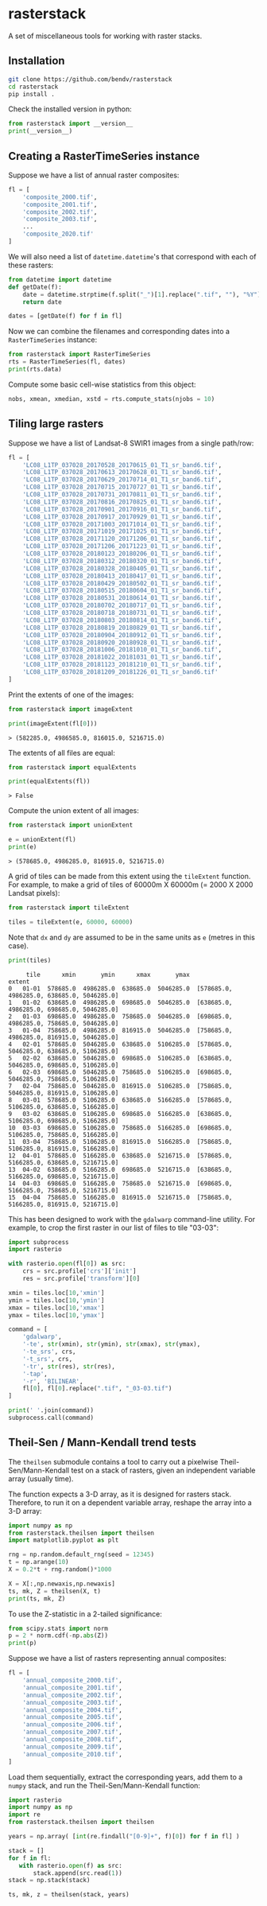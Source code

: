 rasterstack
===========

A set of miscellaneous tools for working with raster stacks.

## Installation

```bash
git clone https://github.com/bendv/rasterstack
cd rasterstack
pip install .
```

Check the installed version in python:

```python
from rasterstack import __version__
print(__version__)
```

## Creating a RasterTimeSeries instance

Suppose we have a list of annual raster composites:

```python
fl = [
    'composite_2000.tif',
    'composite_2001.tif',
    'composite_2002.tif',
    'composite_2003.tif',
    ...
    'composite_2020.tif'
]
```

We will also need a list of ```datetime.datetime```'s that correspond with each of these rasters:

```python
from datetime import datetime
def getDate(f):
    date = datetime.strptime(f.split("_")[1].replace(".tif", ""), "%Y")
    return date

dates = [getDate(f) for f in fl]
```

Now we can combine the filenames and corresponding dates into a ```RasterTimeSeries``` instance:
```python
from rasterstack import RasterTimeSeries
rts = RasterTimeSeries(fl, dates)
print(rts.data)
```

Compute some basic cell-wise statistics from this object:

```python
nobs, xmean, xmedian, xstd = rts.compute_stats(njobs = 10)
```

## Tiling large rasters

Suppose we have a list of Landsat-8 SWIR1 images from a single path/row:

```python
fl = [
    'LC08_L1TP_037028_20170528_20170615_01_T1_sr_band6.tif',
    'LC08_L1TP_037028_20170613_20170628_01_T1_sr_band6.tif',
    'LC08_L1TP_037028_20170629_20170714_01_T1_sr_band6.tif',
    'LC08_L1TP_037028_20170715_20170727_01_T1_sr_band6.tif',
    'LC08_L1TP_037028_20170731_20170811_01_T1_sr_band6.tif',
    'LC08_L1TP_037028_20170816_20170825_01_T1_sr_band6.tif',
    'LC08_L1TP_037028_20170901_20170916_01_T1_sr_band6.tif',
    'LC08_L1TP_037028_20170917_20170929_01_T1_sr_band6.tif',
    'LC08_L1TP_037028_20171003_20171014_01_T1_sr_band6.tif',
    'LC08_L1TP_037028_20171019_20171025_01_T1_sr_band6.tif',
    'LC08_L1TP_037028_20171120_20171206_01_T1_sr_band6.tif',
    'LC08_L1TP_037028_20171206_20171223_01_T1_sr_band6.tif',
    'LC08_L1TP_037028_20180123_20180206_01_T1_sr_band6.tif',
    'LC08_L1TP_037028_20180312_20180320_01_T1_sr_band6.tif',
    'LC08_L1TP_037028_20180328_20180405_01_T1_sr_band6.tif',
    'LC08_L1TP_037028_20180413_20180417_01_T1_sr_band6.tif',
    'LC08_L1TP_037028_20180429_20180502_01_T1_sr_band6.tif',
    'LC08_L1TP_037028_20180515_20180604_01_T1_sr_band6.tif',
    'LC08_L1TP_037028_20180531_20180614_01_T1_sr_band6.tif',
    'LC08_L1TP_037028_20180702_20180717_01_T1_sr_band6.tif',
    'LC08_L1TP_037028_20180718_20180731_01_T1_sr_band6.tif',
    'LC08_L1TP_037028_20180803_20180814_01_T1_sr_band6.tif',
    'LC08_L1TP_037028_20180819_20180829_01_T1_sr_band6.tif',
    'LC08_L1TP_037028_20180904_20180912_01_T1_sr_band6.tif',
    'LC08_L1TP_037028_20180920_20180928_01_T1_sr_band6.tif',
    'LC08_L1TP_037028_20181006_20181010_01_T1_sr_band6.tif',
    'LC08_L1TP_037028_20181022_20181031_01_T1_sr_band6.tif',
    'LC08_L1TP_037028_20181123_20181210_01_T1_sr_band6.tif',
    'LC08_L1TP_037028_20181209_20181226_01_T1_sr_band6.tif'
]
```

Print the extents of one of the images:

```python
from rasterstack import imageExtent

print(imageExtent(fl[0]))
```

```
> (582285.0, 4986585.0, 816015.0, 5216715.0)
```

The extents of all files are equal:

```python
from rasterstack import equalExtents

print(equalExtents(fl))
```

```
> False
```

Compute the union extent of all images:

```python
from rasterstack import unionExtent

e = unionExtent(fl)
print(e)
```

```
> (578685.0, 4986285.0, 816915.0, 5216715.0)
```

A grid of tiles can be made from this extent using the ```tileExtent``` function. For example, to make a grid of tiles of 60000m X 60000m (= 2000 X 2000 Landsat pixels):

```python
from rasterstack import tileExtent

tiles = tileExtent(e, 60000, 60000)
```

Note that ```dx``` and ```dy``` are assumed to be in the same units as ```e``` (metres in this case).

```python
print(tiles)
```

```
     tile      xmin       ymin      xmax       ymax                                      extent
0   01-01  578685.0  4986285.0  638685.0  5046285.0  [578685.0, 4986285.0, 638685.0, 5046285.0]
1   01-02  638685.0  4986285.0  698685.0  5046285.0  [638685.0, 4986285.0, 698685.0, 5046285.0]
2   01-03  698685.0  4986285.0  758685.0  5046285.0  [698685.0, 4986285.0, 758685.0, 5046285.0]
3   01-04  758685.0  4986285.0  816915.0  5046285.0  [758685.0, 4986285.0, 816915.0, 5046285.0]
4   02-01  578685.0  5046285.0  638685.0  5106285.0  [578685.0, 5046285.0, 638685.0, 5106285.0]
5   02-02  638685.0  5046285.0  698685.0  5106285.0  [638685.0, 5046285.0, 698685.0, 5106285.0]
6   02-03  698685.0  5046285.0  758685.0  5106285.0  [698685.0, 5046285.0, 758685.0, 5106285.0]
7   02-04  758685.0  5046285.0  816915.0  5106285.0  [758685.0, 5046285.0, 816915.0, 5106285.0]
8   03-01  578685.0  5106285.0  638685.0  5166285.0  [578685.0, 5106285.0, 638685.0, 5166285.0]
9   03-02  638685.0  5106285.0  698685.0  5166285.0  [638685.0, 5106285.0, 698685.0, 5166285.0]
10  03-03  698685.0  5106285.0  758685.0  5166285.0  [698685.0, 5106285.0, 758685.0, 5166285.0]
11  03-04  758685.0  5106285.0  816915.0  5166285.0  [758685.0, 5106285.0, 816915.0, 5166285.0]
12  04-01  578685.0  5166285.0  638685.0  5216715.0  [578685.0, 5166285.0, 638685.0, 5216715.0]
13  04-02  638685.0  5166285.0  698685.0  5216715.0  [638685.0, 5166285.0, 698685.0, 5216715.0]
14  04-03  698685.0  5166285.0  758685.0  5216715.0  [698685.0, 5166285.0, 758685.0, 5216715.0]
15  04-04  758685.0  5166285.0  816915.0  5216715.0  [758685.0, 5166285.0, 816915.0, 5216715.0]
```

This has been designed to work with the `gdalwarp` command-line utility. For example, to crop the first raster in our list of files to tile "03-03":

```python
import subprocess
import rasterio

with rasterio.open(fl[0]) as src:
    crs = src.profile['crs']['init']
    res = src.profile['transform'][0]

xmin = tiles.loc[10,'xmin']
ymin = tiles.loc[10,'ymin']
xmax = tiles.loc[10,'xmax']
ymax = tiles.loc[10,'ymax']

command = [
    'gdalwarp',
    '-te', str(xmin), str(ymin), str(xmax), str(ymax),
    '-te_srs', crs,
    '-t_srs', crs,
    '-tr', str(res), str(res),
    '-tap',
    '-r', 'BILINEAR',
    fl[0], fl[0].replace(".tif", "_03-03.tif")
]

print(' '.join(command))
subprocess.call(command)
```

## Theil-Sen / Mann-Kendall trend tests

The `theilsen` submodule contains a tool to carry out a pixelwise Theil-Sen/Mann-Kendall test on a stack of rasters, given an independent variable array (usually time).

The function expects a 3-D array, as it is designed for rasters stack. Therefore, to run it on a dependent variable array, reshape the array into a 3-D array:

```python
import numpy as np
from rasterstack.theilsen import theilsen
import matplotlib.pyplot as plt

rng = np.random.default_rng(seed = 12345)
t = np.arange(10)
X = 0.2*t + rng.random()*1000

X = X[:,np.newaxis,np.newaxis]
ts, mk, Z = theilsen(X, t)
print(ts, mk, Z)
```

To use the Z-statistic in a 2-tailed significance:

```python
from scipy.stats import norm
p = 2 * norm.cdf(-np.abs(Z))
print(p)
```

Suppose we have a list of rasters representing annual composites:

```python
fl = [
    'annual_composite_2000.tif',
    'annual_composite_2001.tif',
    'annual_composite_2002.tif',
    'annual_composite_2003.tif',
    'annual_composite_2004.tif',
    'annual_composite_2005.tif',
    'annual_composite_2006.tif',
    'annual_composite_2007.tif',
    'annual_composite_2008.tif',
    'annual_composite_2009.tif',
    'annual_composite_2010.tif',
]
```
 
 Load them sequentially, extract the corresponding years, add them to a `numpy` stack, and run the Theil-Sen/Mann-Kendall function:

 ```python
import rasterio
import numpy as np
import re
from rasterstack.theilsen import theilsen

years = np.array( [int(re.findall("[0-9]+", f)[0]) for f in fl] )

stack = []
for f in fl:
    with rasterio.open(f) as src:
        stack.append(src.read(1))
stack = np.stack(stack)

ts, mk, z = theilsen(stack, years)
```
